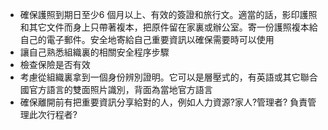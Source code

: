 [Title]: # (重要文件)
[Order]: # (2)

* 確保護照到期日至少6 個月以上、有效的簽證和旅行文。適當的話，影印護照和其它文件而身上只帶著複本，把原件留在家裏或辦公室。寄一份護照複本給自己的電子郵件。安全地寄給自己重要資訊以確保需要時可以使用
* 讓自己熟悉組織裏的相關安全程序步驟
* 檢查保險是否有效
* 考慮從組織裏拿到一個身份辨別證明。它可以是層壓式的，有英語或其它聯合國官方語言的雙面照片識別，背面為當地官方語言
* 確保離開前有把重要資訊分享給對的人，例如人力資源?家人?管理者? 負責管理此次行程者?